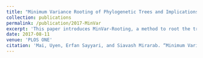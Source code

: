 ```yaml
---
title: "Minimum Variance Rooting of Phylogenetic Trees and Implications for Species Tree Reconstruction"
collection: publications
permalink: /publication/2017-MinVar
excerpt: 'This paper introduces MinVar-Rooting, a method to root the tree at the point that minimizes the variance of the root to tip distances, and a linear-time algorithm to find the MinVar point.'
date: 2017-08-11
venue: 'PLOS ONE'
citation: 'Mai, Uyen, Erfan Sayyari, and Siavash Mirarab. “Minimum Variance Rooting of Phylogenetic Trees and Implications for Species Tree Reconstruction.” Edited by Gabriel Moreno-Hagelsieb. PLOS ONE 12, no. 8 (2017): e0182238. doi:10.1371/journal.pone.0182238.'
---
```

